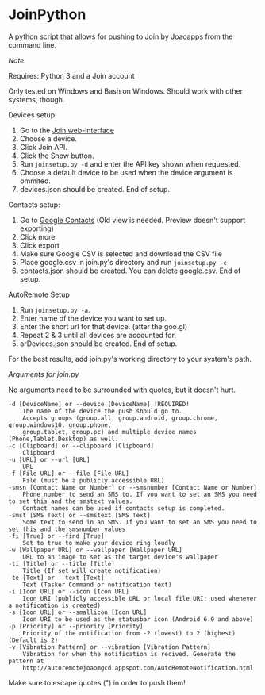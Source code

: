 # JoinPython
A python script that allows for pushing to Join by Joaoapps from the command line.

*Note*

Requires: Python 3 and a Join account

Only tested on Windows and Bash on Windows. Should work with other systems, though.

Devices setup:

1. Go to the [Join web-interface](https://joinjoaomgcd.appspot.com/)
2. Choose a device.
3. Click Join API.
4. Click the Show button.
5. Run `joinsetup.py -d` and enter the API key shown when requested.
6. Choose a default device to be used when the device argument is ommited.
7. devices.json should be created. End of setup.

Contacts setup:

1. Go to [Google Contacts](https://www.google.com/contacts/u/0/?cplus=0#contacts) (Old view is needed. Preview doesn't support exporting)
2. Click more
3. Click export
4. Make sure Google CSV is selected and download the CSV file
5. Place google.csv in join.py's directory and run `joinsetup.py -c`
6. contacts.json should be created. You can delete google.csv. End of setup.

AutoRemote Setup

1. Run `joinsetup.py -a`.
2. Enter name of the device you want to set up.
3. Enter the short url for that device. (after the goo.gl)
4. Repeat 2 & 3 until all devices are accounted for.
5. arDevices.json should be created. End of setup.

For the best results, add join.py's working directory to your system's path.

*Arguments for join.py*

No arguments need to be surrounded with quotes, but it doesn't hurt.

```
-d [DeviceName] or --device [DeviceName] !REQUIRED!
    The name of the device the push should go to.
    Accepts groups (group.all, group.android, group.chrome, group.windows10, group.phone,
    group.tablet, group.pc) and multiple device names (Phone,Tablet,Desktop) as well.
-c [Clipboard] or --clipboard [Clipboard]
    Clipboard
-u [URL] or --url [URL]
    URL
-f [File URL] or --file [File URL]
    File (must be a publicly accessible URL)
-smsn [Contact Name or Number] or --smsnumber [Contact Name or Number]
    Phone number to send an SMS to. If you want to set an SMS you need to set this and the smstext values.
    Contact names can be used if contacts setup is completed.
-smst [SMS Text] or --smstext [SMS Text]
    Some text to send in an SMS. If you want to set an SMS you need to set this and the smsnumber values
-fi [True] or --find [True]
    Set to true to make your device ring loudly
-w [Wallpaper URL] or --wallpaper [Wallpaper URL]
    URL to an image to set as the target device's wallpaper
-ti [Title] or --title [Title]
    Title (If set will create notification)
-te [Text] or --text [Text]
    Text (Tasker Command or notification text)
-i [Icon URL] or --icon [Icon URL]
    Icon URI (publicly accessible URL or local file URI; used whenever a notification is created)
-s [Icon URL] or --smallicon [Icon URL]
    Icon URI to be used as the statusbar icon (Android 6.0 and above)
-p [Priority] or --priority [Priority]
    Priority of the notification from -2 (lowest) to 2 (highest) (Default is 2)
-v [Vibration Pattern] or --vibration [Vibration Pattern]
    Vibration for when the notification is recived. Generate the pattern at
    http://autoremotejoaomgcd.appspot.com/AutoRemoteNotification.html
```

Make sure to escape quotes (\") in order to push them!
